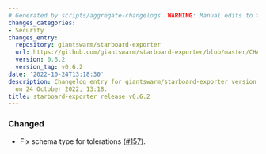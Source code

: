 ```yaml
---
# Generated by scripts/aggregate-changelogs. WARNING: Manual edits to this files will be overwritten.
changes_categories:
- Security
changes_entry:
  repository: giantswarm/starboard-exporter
  url: https://github.com/giantswarm/starboard-exporter/blob/master/CHANGELOG.md#062---2022-10-24
  version: 0.6.2
  version_tag: v0.6.2
date: '2022-10-24T13:18:30'
description: Changelog entry for giantswarm/starboard-exporter version 0.6.2, published
  on 24 October 2022, 13:18.
title: starboard-exporter release v0.6.2
---
```


### Changed
- Fix schema type for tolerations ([#157](https://github.com/giantswarm/starboard-exporter/issues/157)).
